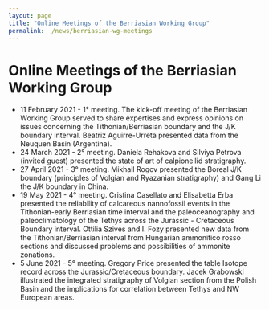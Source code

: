 ```yaml
---
layout: page
title: "Online Meetings of the Berriasian Working Group"
permalink:  /news/berriasian-wg-meetings
---
```

#  Online Meetings of the Berriasian Working Group

* 11 February 2021 - 1° meeting. The kick-off meeting of the Berriasian Working Group served to share expertises and express opinions on issues concerning the Tithonian/Berriasian boundary and the J/K boundary interval. Beatriz Aguirre-Urreta presented data from the Neuquen Basin (Argentina). 
* 24 March 2021 - 2° meeting. Daniela Rehakova and Silviya Petrova (invited guest) presented the state of art of calpionellid stratigraphy.
* 27 April 2021 - 3° meeting. Mikhail Rogov presented the Boreal J/K boundary (principles of Volgian and Ryazanian stratigraphy) and Gang Li the J/K boundary in China.
* 19 May 2021 - 4° meeting. Cristina Casellato and Elisabetta Erba presented the reliability of calcareous nannofossil events in the Tithonian-early Berriasian time interval and  the paleoceanography and paleoclimatology of the Tethys across the Jurassic - Cretaceous Boundary interval. Ottilia Szives and I. Fozy presented new data from the Tithonian/Berriasian interval from Hungarian ammonitico rosso sections and discussed problems and possibilities of ammonite zonations.
* 5 June 2021 - 5° meeting. Gregory Price presented  the table Isotope record  across the Jurassic/Cretaceous boundary. Jacek Grabowski illustrated the integrated stratigraphy of Volgian section from the Polish Basin and the implications for correlation between Tethys and NW European areas.

